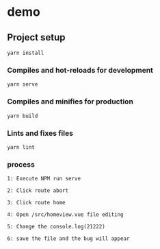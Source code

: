# demo

## Project setup
```
yarn install
```

### Compiles and hot-reloads for development
```
yarn serve
```

### Compiles and minifies for production
```
yarn build
```

### Lints and fixes files
```
yarn lint
```

### process
```
1: Execute NPM run serve

2: Click route abort

3: Click route home

4: Open /src/homeview.vue file editing

5: Change the console.log(21222)

6: save the file and the bug will appear
```
